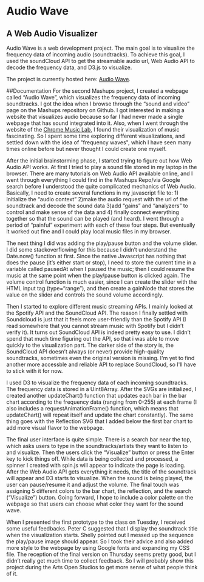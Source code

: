 # Audio Wave 
## A Web Audio Visualizer 
Audio Wave is a web development project. The main goal is to visualize the frequency data of incoming audio (soundtracks). To achieve this goal, I used the soundCloud API to get the streamable audio url, Web Audio API to decode the frequency data, and D3.js to visualize.

The project is currently hosted here: [Audio Wave](http://xt405.nyuad.im/Mashups/Audio_Wave/). 

##Documentation 
For the second Mashups project, I created a webpage called “Audio Wave”, which visualizes the frequency data of incoming soundtracks. I got the idea when I browse through the “sound and video” page on the Mashups repository on Github. I got interested in making a website that visualizes audio  because so far I had never made a single webpage that has sound integrated into it. Also, when I went through the website of the [Chrome Music Lab](https://musiclab.chromeexperiments.com/), I found their visualization of music fascinating. So I spent some time exploring different visualizations, and settled down with the idea of "frequency waves", which I have seen many times online before but never thought I could create one myself.


After the initial brainstorming phase, I started trying to figure out how Web Audio API works. At first I tried to play a sound file stored in my laptop in the browser. There are many tutorials on Web Audio API available online, and I went through everything I could find in the Mashups Repo/via Google search before I understood the quite complicated mechanics of Web Audio. Basically, I need to create several functions in my javascript file to: 1) Initialize the “audio context” 2)make the audio request with the url of the soundtrack and decode the sound data 3)add “gains” and “analyzers” to control and make sense of the data and 4) finally connect everything together so that the sound can be played (and heard). I went through a period of “painful” experiment with each of these four steps. But eventually it worked out fine and I could play local music files in my browser.


The next thing I did was adding the play/pause button and the volume slider. I did some stackoverflowing for this because I didn’t understand the Date.now() function at first. Since the native Javascript has nothing that does the pause (it’s either start or stop), I need to store the current time in a variable called pausedAt when I paused the music; then I could resume the music at the same point when the play/pause button is clicked again. The volume control function is much easier, since I can create the slider with the HTML input tag (type=“range”), and then create a gainNode that stores the value on the slider and controls the sound volume accordingly.


Then I started to explore different music streaming APIs. I mainly looked at the Spotify API and the SoundCloud API. The reason I finally settled with Soundcloud is just that it feels more user-friendly than the Spotify API (I read somewhere that you cannot stream music with Spotify but I didn’t verify it). It turns out SoundCloud API is indeed pretty easy to use. I didn’t spend that much time figuring out the API, so that i was able to move quickly to the visualization part. The darker side of the story is, the SoundCloud API doesn’t always (or never) provide high-quality soundtracks, sometimes even the original version is missing. I'm yet to find another more accessble and reliable API to replace SoundCloud, so I'll have to stick with it for now. 


I used D3 to visualize the frequency data of each incoming soundtracks. The frequency data is stored in a Uint8Array. After the SVGs are initialized, I created another updateChart() function that updates each bar in the bar chart according to the frequency data (ranging from 0-255) at each frame (I also includes a requestAnimationFrame() function, which means that updateChart() will repeat itself and update the chart constantly). The same thing goes with the Reflection SVG that I added below the first bar chart to add more visual flavor to the webpage.


The final user interface is quite simple. There is a search bar near the top, which asks users to type in the soundtracks/artists they want to listen to and visualize. Then the users click the “Visualize” button or press the Enter key to kick things off. While data is being collected and processed, a spinner I created with spin.js will appear to indicate the page is loading. After the Web Audio API gets everything it needs, the title of the soundtrack will appear and D3 starts to visualize. When the sound is being played, the user can pause/resume it and adjust the volume. The final touch was assigning 5 different colors to the bar chart, the reflection, and the search (“Visualize”) button. Going forward, I hope to include a color palette on the webpage so that users can choose what color they want for the sound wave.  


When I presented the first prototype to the class on Tuesday, I received some useful feedbacks. Peter C suggested that I display the soundtrack title when the visualization starts. Shelly pointed out I messed up the sequence the play/pause image should appear. So I took their advice and also added more style to the webpage by using Google fonts and expanding my CSS file. The reception of the final version on Thursday seems pretty good, but I didn’t really get much time to collect feedback. So I will probably show this project during the Arts Open Studios to get more sense of what people think of it.
